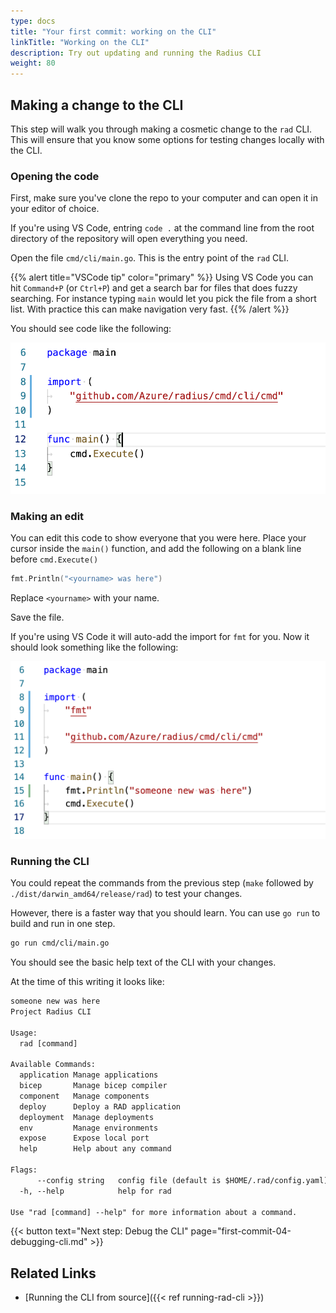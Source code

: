 ```yaml
---
type: docs
title: "Your first commit: working on the CLI"
linkTitle: "Working on the CLI"
description: Try out updating and running the Radius CLI
weight: 80
---
```


## Making a change to the CLI

This step will walk you through making a cosmetic change to the `rad` CLI. This will ensure that you know some options for testing changes locally with the CLI.

### Opening the code

First, make sure you've clone the repo to your computer and can open it in your editor of choice.

If you're using VS Code, entring `code .` at the command line from the root directory of the repository will open everything you need.

Open the file `cmd/cli/main.go`. This is the entry point of the `rad` CLI.

{{% alert title="VSCode tip" color="primary" %}}
Using VS Code you can hit `Command+P` (or `Ctrl+P`) and get a search bar for files that does fuzzy searching. For instance typing `main` would let you pick the file from a short list. With practice this can make navigation very fast.
{{% /alert %}}

You should see code like the following:

<img width="600px" src="main-before-change.png" alt="editing main.go">

### Making an edit

You can edit this code to show everyone that you were here. Place your cursor inside the `main()` function, and add the following on a blank line before `cmd.Execute()`

```go
fmt.Println("<yourname> was here")
```

Replace `<yourname>` with your name.

Save the file.

If you're using VS Code it will auto-add the import for `fmt` for you. Now it should look something like the following:

<img width="600px" src="main-after-change.png" alt="editing main.go">

### Running the CLI

You could repeat the commands from the previous step (`make` followed by `./dist/darwin_amd64/release/rad`) to test your changes.

However, there is a faster way that you should learn. You can use `go run` to build and run in one step.

```sh
go run cmd/cli/main.go
```

You should see the basic help text of the CLI with your changes.

 At the time of this writing it looks like:

```txt
someone new was here
Project Radius CLI

Usage:
  rad [command]

Available Commands:
  application Manage applications
  bicep       Manage bicep compiler
  component   Manage components
  deploy      Deploy a RAD application
  deployment  Manage deployments
  env         Manage environments
  expose      Expose local port
  help        Help about any command

Flags:
      --config string   config file (default is $HOME/.rad/config.yaml)
  -h, --help            help for rad

Use "rad [command] --help" for more information about a command.
```

{{< button text="Next step: Debug the CLI" page="first-commit-04-debugging-cli.md" >}}

## Related Links

- [Running the CLI from source]({{< ref running-rad-cli >}})